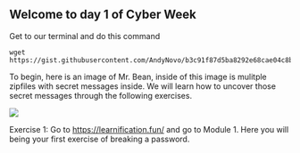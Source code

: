 ## Welcome to day 1 of Cyber Week

Get to our terminal and do this command

```
wget https://gist.githubusercontent.com/AndyNovo/b3c91f87d5ba8292e68cae04c8b8c8a1/raw/e8f7f716ecf7a0a7332a6fa07189d2b2867d6adb/myscript.py
```

To begin, here is an image of Mr. Bean, inside of this image is mulitple zipfiles with secret messages inside. We will learn how to uncover those secret messages through the following exercises.

[<img src="https://www.megabeets.net/uploads/1_image.jpg">](http://google.com.au/)

Exercise 1: Go to https://learnification.fun/ and go to Module 1. Here you will being your first exercise of breaking a password.



